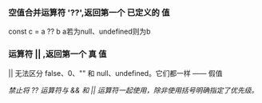 ### 空值合并运算符 '??',返回第一个 已定义的 值
const c = a ?? b
a若为null、undefined则为b
### 运算符 || ,返回第一个 真 值
|| 无法区分 false、0、"" 和 null、undefined。它们都一样 —— 假值

*禁止将 ?? 运算符与 && 和 || 运算符一起使用，除非使用括号明确指定了优先级。*